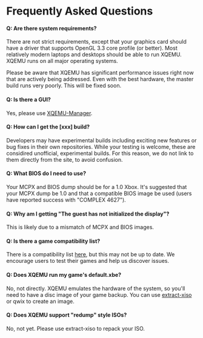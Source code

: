 Frequently Asked Questions
==========================

#### Q: Are there system requirements?

There are not strict requirements, except that your graphics card should have
a driver that supports OpenGL 3.3 core profile (or better). Most relatively
modern laptops and desktops should be able to run XQEMU. XQEMU runs on all
major operating systems.

Please be aware that XQEMU has significant performance issues right now that
are actively being addressed. Even with the best hardware, the master build
runs very poorly. This will be fixed soon.

#### Q: Is there a GUI?

Yes, please use [XQEMU-Manager](https://github.com/xqemu/xqemu-manager).

#### Q: How can I get the [xxx] build?

Developers may have experimental builds including exciting new features or bug
fixes in their own repositories. While your testing is welcome, these are
considired unofficial, experimental builds. For this reason, we do not link to
them directly from the site, to avoid confusion.

#### Q: What BIOS do I need to use?

Your MCPX and BIOS dump should be for a 1.0 Xbox. It's suggested that
your MCPX dump be 1.0 and that a compatible BIOS image be used (users have
reported success with "COMPLEX 4627").

#### Q: Why am I getting "The guest has not initialized the display"?

This is likely due to a mismatch of MCPX and BIOS images.

#### Q: Is there a game compatibility list?

There is a compatibility list
[here](https://docs.google.com/spreadsheets/d/1sVtQ9SNPathKAMCqfYtvJQP0bs0UeLzP9otPHvZDMwE/edit#gid=70987934),
but this may not be up to date. We encourage users to test their games and help us discover issues.

#### Q: Does XQEMU run my game's default.xbe?

No, not directly. XQEMU emulates the hardware of the system, so you'll need to
have a disc image of your game backup. You can use
[extract-xiso](https://github.com/xboxdev/extract-xiso) or qwix to create an
image.

#### Q: Does XQEMU support "redump" style ISOs?

No, not yet. Please use extract-xiso to repack your ISO.
